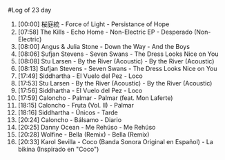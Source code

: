 #Log of 23 day

1. [00:00] 桜庭統 - Force of Light - Persistance of Hope
1. [07:58] The Kills - Echo Home - Non-Electric EP - Desperado (Non-Electric)
1. [08:00] Angus & Julia Stone - Down the Way - And the Boys
1. [08:06] Sufjan Stevens - Seven Swans - The Dress Looks Nice on You
1. [08:08] Stu Larsen - By the River (Acoustic) - By the River (Acoustic)
1. [08:13] Sufjan Stevens - Seven Swans - The Dress Looks Nice on You
1. [17:49] Siddhartha - El Vuelo del Pez - Loco
1. [17:53] Stu Larsen - By the River (Acoustic) - By the River (Acoustic)
1. [17:56] Siddhartha - El Vuelo del Pez - Loco
1. [17:59] Caloncho - Palmar - Palmar (feat. Mon Laferte)
1. [18:15] Caloncho - Fruta (Vol. II) - Palmar
1. [18:16] Siddhartha - Únicos - Tarde
1. [20:24] Caloncho - Bálsamo - Diario
1. [20:25] Danny Ocean - Me Rehúso - Me Rehúso
1. [20:28] Wolfine - Bella (Remix) - Bella (Remix)
1. [20:33] Karol Sevilla - Coco (Banda Sonora Original en Español) - La bikina (Inspirado en "Coco")
